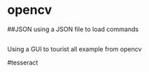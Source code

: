# opencv
##JSON
using a JSON file to load commands
##
Using a GUI to tourist all example from opencv

#tesseract
